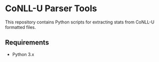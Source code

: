 # CoNLL-U Parser Tools

This repository contains Python scripts for extracting stats from CoNLL-U formatted files. 

## Requirements

- Python 3.x

